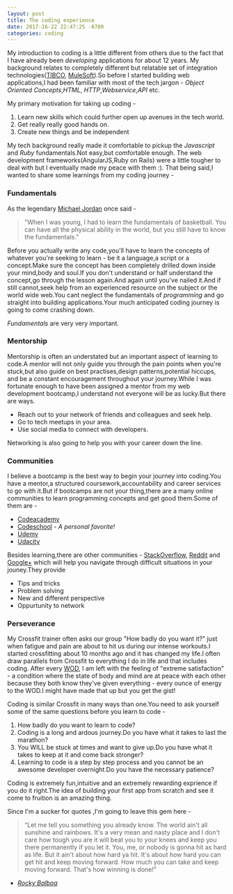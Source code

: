 ```yaml
---
layout: post
title: The coding experience
date: 2017-16-22 22:47:25 -0700
categories: coding
---
```

My introduction to coding  is a little different from others due to the fact that I have already been _developing_ applications for about 12 years. My background relates to completely different but relatable set of integration technologies([TIBCO](https://en.wikipedia.org/wiki/TIBCO_Software), [MuleSoft](https://en.wikipedia.org/wiki/MuleSoft)).So before I started building web applications,I had been familiar with most of the tech jargon - _Object Oriented Concepts_,_HTML_, _HTTP_,_Webservice_,_API_ etc.

My primary motivation for taking up coding -

1. Learn new skills which could further open up avenues in the tech world.
2. Get really really good hands on.
3. Create new things and be independent

My tech background really made it comfortable to pickup the *Javascript* and *Ruby* fundamentals.Not easy,but comfortable enough. The web development frameworks(AngularJS,Ruby on Rails) were a little tougher to deal with but I eventually made my peace with them :). That being said,I wanted to share some learnings from my coding journey -

### Fundamentals
As the legendary [Michael Jordan](https://en.wikipedia.org/wiki/Michael_Jordan) once said -

> "When I was young, I had to learn the fundamentals of basketball. You can have all the physical ability in the world, but you still have to know the fundamentals."

Before you actually write any code,you'll have to learn the concepts of whatever you're seeking to learn - be it a language,a script or a concept.Make sure the concept has been completely drilled down inside your mind,body and soul.If you don't understand or half understand the concept,go through the lesson again.And again until you've nailed it.And if still cannot,seek help from an experienced resource on the subject or the world wide web.You cant neglect the fundamentals of _programming_ and go straight into building applications.Your much anticipated coding journey is going to come crashing down.

_Fundamentals_ are very very important.

### Mentorship
Mentorship is often an understated but an important aspect of learning to code.A mentor will not only guide you through the pain points when you're stuck,but also guide on best practises,design patterns,potential hiccups, and be a constant encouragement throughout your journey.While I was fortunate enough to have been assigned a mentor from my web development bootcamp,I understand not everyone will be as lucky.But there are ways.

- Reach out to your network of friends and colleagues and seek help.
- Go to tech meetups in your area.
- Use social media to connect with developers.

Networking is also going to help you with your career down the line.

### Communities 
I believe a bootcamp is the best way to begin your journey into coding.You have a mentor,a structured coursework,accountability and career services to go with it.But if bootcamps are not your thing,there are a many online communities to learn programming concepts and get good them.Some of them are -

- [Codeacademy](https://www.codecademy.com/)
- [Codeschool](https://www.codeschool.com/) - _A personal favorite!_
- [Udemy](https://www.udemy.com/courses/)
- [Udacity](https://www.udacity.com/)

Besides learning,there are other communities - [StackOverflow](https://www.stackoverflow.com/), [Reddit](https://www.reddit.com/) and [Google+](https://plus.google.com/communities) which will help you navigate through difficult situations in your jouney.They provide 

- Tips and tricks 
- Problem solving 
- New and different perspective
- Oppurtunity to network

### Perseverance 
My Crossfit trainer often asks our group "How badly do you want it?" just when fatigue and pain are about to hit us during our intense workouts.I started crossfitting about 10 months ago and it has changed my life.I often draw parallels from Crossfit to everything I do in life and that includes coding. After every [WOD](http://www.mensfitness.com/training/build-muscle/what-wod-decoding-language-crossfit), I am left with the feeling of "extreme satisfaction" - a condition where the state of body and mind are at peace with each other because they both know they've given everything - every ounce of energy to the WOD.I might have made that up but you get the gist!

Coding is similar Crossfit in many ways than one.You need to ask yourself some of the same questions before you learn to code -

1. How badly do you want to learn to code?
2. Coding is a long and ardous journey.Do you have what it takes to last the marathon?
3. You WILL be stuck at times and want to give up.Do you have what it takes to keep at it and come back stronger?
4. Learning to code is a step by step process and you cannot be an awesome developer overnight.Do you have the necessary patience?

Coding is extremely fun,intuitive and an extremely rewarding exprience if you do it right.The idea of building your first app from scratch and see it come to fruition is an amazing thing.

Since I'm a sucker for quotes ,I'm going to leave this gem here - 

> “Let me tell you something you already know. The world ain't all sunshine and rainbows. It's a very mean and nasty place and I don't care how tough you are it will beat you to your knees and keep you there permanently if you let it. You, me, or nobody is gonna hit as hard as life. But it ain't about how hard ya hit. It's about how hard you can get hit and keep moving forward. How much you can take and keep moving forward. That's how winning is done!”

- [_Rocky Balboa_](https://en.wikipedia.org/wiki/Rocky_Balboa)